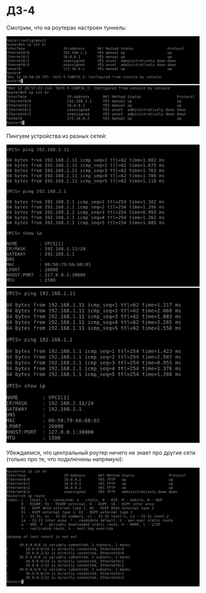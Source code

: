 # ДЗ-4

Cмотрим, что на роутерах настроен туннель:

![](./pics/r1.jpg)
![](./pics/r2.jpg)

Пингуем устройства из разных сетей:

![](./pics/pc1.jpg)
![](./pics/pc2.jpg)

Убеждаемся, что центральный роутер ничего не знает про другие сети (только про те, что подключены напрямую):

![](./pics/rr.jpg)

